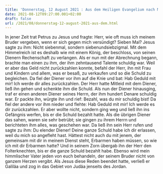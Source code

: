 ```yaml
---
title: 'Donnerstag, 12 August 2021 : Aus dem Heiligen Evangelium nach Matthäus - Mt 18,21-35.19,1.'
date: 2021-08-12T09:27:00.001+02:00
draft: false
url: /2021/08/donnerstag-12-august-2021-aus-dem.html
---
```


In jener Zeit trat Petrus zu Jesus und fragte: Herr, wie oft muss ich meinem Bruder vergeben, wenn er sich gegen mich versündigt? Sieben Mal? Jesus sagte zu ihm: Nicht siebenmal, sondern siebenundsiebzigmal. Mit dem Himmelreich ist es deshalb wie mit einem König, der beschloss, von seinen Dienern Rechenschaft zu verlangen. Als er nun mit der Abrechnung begann, brachte man einen zu ihm, der ihm zehntausend Talente schuldig war. Weil er aber das Geld nicht zurückzahlen konnte, befahl der Herr, ihn mit Frau und Kindern und allem, was er besaß, zu verkaufen und so die Schuld zu begleichen. Da fiel der Diener vor ihm auf die Knie und bat: Hab Geduld mit mir! Ich werde dir alles zurückzahlen. Der Herr hatte Mitleid mit dem Diener, ließ ihn gehen und schenkte ihm die Schuld. Als nun der Diener hinausging, traf er einen anderen Diener seines Herrn, der ihm hundert Denare schuldig war. Er packte ihn, würgte ihn und rief: Bezahl, was du mir schuldig bist! Da fiel der andere vor ihm nieder und flehte: Hab Geduld mit mir! Ich werde es dir zurückzahlen. Er aber wollte nicht, sondern ging weg und ließ ihn ins Gefängnis werfen, bis er die Schuld bezahlt hatte. Als die übrigen Diener das sahen, waren sie sehr betrübt; sie gingen zu ihrem Herrn und berichteten ihm alles, was geschehen war. Da ließ ihn sein Herr rufen und sagte zu ihm: Du elender Diener! Deine ganze Schuld habe ich dir erlassen, weil du mich so angefleht hast. Hättest nicht auch du mit jenem, der gemeinsam mit dir in meinem Dienst steht, Erbarmen haben müssen, so wie ich mit dir Erbarmen hatte? Und in seinem Zorn übergab ihn der Herr den Folterknechten, bis er die ganze Schuld bezahlt habe. Ebenso wird mein himmlischer Vater jeden von euch behandeln, der seinem Bruder nicht von ganzem Herzen vergibt. Als Jesus diese Reden beendet hatte, verließ er Galiläa und zog in das Gebiet von Judäa jenseits des Jordan.